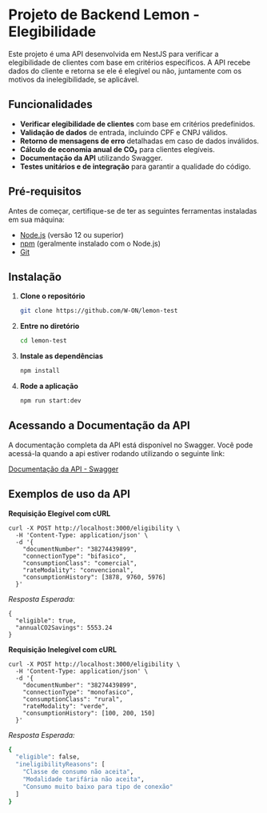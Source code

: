 # Projeto de Backend Lemon - Elegibilidade

Este projeto é uma API desenvolvida em NestJS para verificar a elegibilidade de clientes com base em critérios específicos. A API recebe dados do cliente e retorna se ele é elegível ou não, juntamente com os motivos da inelegibilidade, se aplicável.

## Funcionalidades

- **Verificar elegibilidade de clientes** com base em critérios predefinidos.
- **Validação de dados** de entrada, incluindo CPF e CNPJ válidos.
- **Retorno de mensagens de erro** detalhadas em caso de dados inválidos.
- **Cálculo de economia anual de CO₂** para clientes elegíveis.
- **Documentação da API** utilizando Swagger.
- **Testes unitários e de integração** para garantir a qualidade do código.

## Pré-requisitos

Antes de começar, certifique-se de ter as seguintes ferramentas instaladas em sua máquina:

- [Node.js](https://nodejs.org/en/) (versão 12 ou superior)
- [npm](https://www.npmjs.com/get-npm) (geralmente instalado com o Node.js)
- [Git](https://git-scm.com/)

## Instalação

1. **Clone o repositório**

   ```bash
   git clone https://github.com/W-ON/lemon-test
   
2. **Entre no diretório**

    ```bash
    cd lemon-test
   
3. **Instale as dependências**

    ```bash
    npm install

4. **Rode a aplicação**

    ```bash
    npm run start:dev

## Acessando a Documentação da API

A documentação completa da API está disponível no Swagger. Você pode acessá-la quando a api estiver rodando  utilizando o seguinte link:

[Documentação da API - Swagger](http://localhost:3000/api)

## Exemplos de uso da API

**Requisição Elegível com cURL**

    curl -X POST http://localhost:3000/eligibility \
      -H 'Content-Type: application/json' \
      -d '{
        "documentNumber": "38274439899",
        "connectionType": "bifasico",
        "consumptionClass": "comercial",
        "rateModality": "convencional",
        "consumptionHistory": [3878, 9760, 5976]
      }'
      
*Resposta Esperada:*

    {
      "eligible": true,
      "annualCO2Savings": 5553.24
    }

**Requisição Inelegível com cURL**

    curl -X POST http://localhost:3000/eligibility \
      -H 'Content-Type: application/json' \
      -d '{
        "documentNumber": "38274439899",
        "connectionType": "monofasico",
        "consumptionClass": "rural",
        "rateModality": "verde",
        "consumptionHistory": [100, 200, 150]
      }'
      
*Resposta Esperada:*

```bash
{
  "eligible": false,
  "ineligibilityReasons": [
    "Classe de consumo não aceita",
    "Modalidade tarifária não aceita",
    "Consumo muito baixo para tipo de conexão"
  ]
}
